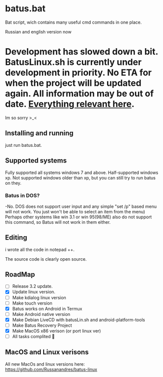 # batus.bat
Bat script, wich contains many useful cmd commands in one place.

Russian and english version now

# Development has slowed down a bit. BatusLinux.sh is currently under development in priority. No ETA for when the project will be updated again. All information may be out of date. [Everything relevant here](https://github.com/Russanandres/batus-linux).
Im so sorry >_<

## Installing and running
just run batus.bat.

## Supported systems
Fully supported all systems windows 7 and above. Half-supported windows xp. Not supported windows older than xp, but you can still try to run batus on they.
### Batus in DOS?

-No. DOS does not support user input and any simple "set /p" based menu will not work. You just won't be able to select an item from the menu) Perhaps other systems like win 3.1 or win 95(98/ME) also do not support this command, so Batus will not work in them either.

## Editing
i wrote all the code in notepad ++.

The source code is clearly open source.

## RoadMap
- [ ] Release 3.2 update.
- [x] Update linux version.
- [ ] Make kdialog linux version
- [ ] Make touch version
- [x] Batus works on Android in Termux
- [ ] Make Android native version
- [x] Make Debian LiveCD with batusLin.sh and android-platform-tools
- [ ] Make Batus Recovery Project 
- [x] Make MacOS x86 verison (or port linux ver)
- [ ] All tasks complited :tada:

## MacOS and Linux verisons
All new MacOs and linux versions here: https://github.com/Russanandres/batus-linux
